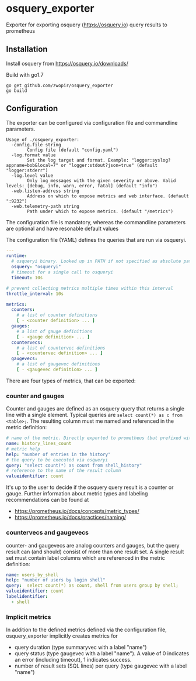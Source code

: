 # osquery_exporter
Exporter for exporting osquery (https://osquery.io) query results to prometheus

## Installation
Install osquery from https://osquery.io/downloads/

Build with go1.7
```
go get github.com/zwopir/osquery_exporter
go build
```

## Configuration
The exporter can be configured via configuration file and commandline parameters.

```
Usage of ./osquery_exporter:
  -config.file string
    	Config file (default "config.yaml")
  -log.format value
    	Set the log target and format. Example: "logger:syslog?appname=bob&local=7" or "logger:stdout?json=true" (default "logger:stderr")
  -log.level value
    	Only log messages with the given severity or above. Valid levels: [debug, info, warn, error, fatal] (default "info")
  -web.listen-address string
    	Address on which to expose metrics and web interface. (default ":9232")
  -web.telemetry-path string
    	Path under which to expose metrics. (default "/metrics")
```

The configuration file is mandatory, whereas the commandline parameters are optional and have resonable default values

The configuration file (YAML) defines the queries that are run via osqueryi.

```yaml
---
runtime:
  # osqueryi binary. Looked up in PATH if not specified as absolute path
  osquery: "osqueryi"
  # timeout for a single call to osqueryi
  timeout: 10s

# prevent collecting metrics multiple times within this interval
throttle_interval: 10s

metrics:
  counters:
    # a list of counter definitions
    [ - <counter definition> ... ]
  gauges:
    # a list of gauge definitions
    [ - <gauge definition> ... ]
  countervecs:
    # a list of countervec definitions
    [ - <countervec definition> ... ]
  gaugevecs:
    # a list of gaugevec definitions
    [ - <gaugevec definition> ... ]
```
There are four types of metrics, that can be exported:

### counter and gauges
Counter and gauges are defined as an osquery query that returns a single line with a single element.
Typical queries are `select count(*) as c from <table>;`. The resulting column must me named and referenced in the metric definition:

```yaml
# name of the metric. Directly exported to prometheus (but prefixed with osquery_exporter_).
name: history_lines_count
# metric help
help: "number of entries in the history"
# the query to be executed via osqueryi
query: "select count(*) as count from shell_history"
# reference to the name of the result column
valueidentifier: count
```

It's up to the user to decide if the osquery query result is a counter or gauge. Further information about metric types and labeling recommendations can be found at
- https://prometheus.io/docs/concepts/metric_types/
- https://prometheus.io/docs/practices/naming/

### countervecs and gaugevecs
counter- and gaugevecs are analog counters and gauges, but the query result can (and should) consist of more than one result set.
A single result set must contain label columns which are referenced in the metric definition:

```yaml
name: users_by_shell
help: "number of users by login shell"
query:  select count(*) as count, shell from users group by shell;
valueidentifier: count
labelidentifier:
  - shell
```

### Implicit metrics
In addition to the defined metrics defined via the configuration file, osquery_exporter implicitly creates metrics for
- query duration (type summaryvec with a label "name")
- query status (type gaugevec with a label "name"). A value of 0 indicates an error (including timeout), 1 indicates success.
- number of result sets (SQL lines) per query (type gaugevec with a label "name")
